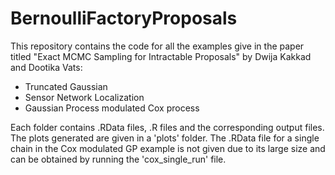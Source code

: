 # BernoulliFactoryProposals
This repository contains the code for all the examples give in the paper titled "Exact MCMC Sampling for Intractable Proposals" by Dwija Kakkad and Dootika Vats:

- Truncated Gaussian
- Sensor Network Localization
- Gaussian Process modulated Cox process

 Each folder contains .RData files, .R files and the corresponding output files. The plots generated are given in a 'plots' folder. The .RData file for a single chain in the Cox modulated GP example is not given due to its large size and can be obtained by running the 'cox_single_run' file. 